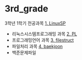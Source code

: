 # 3rd_grade
3학년 1학기 전공과목
[1. LinuxSP](https://github.com/KimHyungkeun/3rd_grade/tree/master/Semester3-1/LinuxSP)
- 리눅스시스템프로그래밍 과목
[2. PL](https://github.com/KimHyungkeun/3rd_grade/tree/master/Semester3-1/PL)
- 프로그래밍언어 과목
[3. filestruct](https://github.com/KimHyungkeun/3rd_grade/tree/master/Semester3-1/filestruct)
- 파일처리 과목
[4. baekjoon](https://github.com/KimHyungkeun/3rd_grade/tree/master/Semester3-1/baekjoon)
- 백준문제파일
